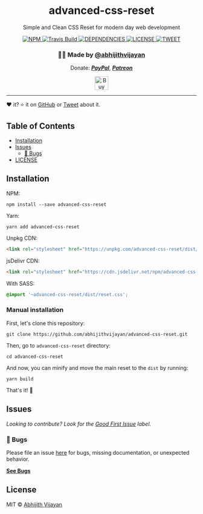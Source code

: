 <h1 align="center">advanced-css-reset</h1>
<p align="center">Simple and Clean CSS Reset for modern day web development</p>
<div align="center">
  <a href="https://www.npmjs.com/package/advanced-css-reset">
    <img src="https://img.shields.io/npm/v/abhijithvijayan" alt="NPM" />
  </a>
  <a href="https://travis-ci.com/abhijithvijayan/advanced-css-reset">
    <img src="https://travis-ci.com/abhijithvijayan/advanced-css-reset.svg?branch=main" alt="Travis Build" />
  </a>
  </a>
  <a href="https://david-dm.org/abhijithvijayan/advanced-css-reset">
    <img src="https://img.shields.io/david/abhijithvijayan/advanced-css-reset.svg?colorB=orange" alt="DEPENDENCIES" />
  </a>
  <a href="https://github.com/abhijithvijayan/advanced-css-reset/blob/main/license">
    <img src="https://img.shields.io/github/license/abhijithvijayan/advanced-css-reset.svg" alt="LICENSE" />
  </a>
  <a href="https://twitter.com/intent/tweet?text=Check%20out%20advanced-css-reset%20by%20%40_abhijithv%0A%0Ahttps%3A%2F%2Fgithub.com%2Fabhijithvijayan%2Fadvanced-css-reset%0A%0A%20%23advanced%20%23css%20%23reset">
     <img src="https://img.shields.io/twitter/url/http/shields.io.svg?style=social" alt="TWEET" />
  </a>
</div>
<h3 align="center">🙋‍♂️ Made by <a href="https://twitter.com/_abhijithv">@abhijithvijayan</a></h3>
<p align="center">
  Donate:
  <a href="https://www.paypal.me/iamabhijithvijayan" target='_blank'><i><b>PayPal</b></i></a>,
  <a href="https://www.patreon.com/abhijithvijayan" target='_blank'><i><b>Patreon</b></i></a>
</p>
<p align="center">
  <a href='https://www.buymeacoffee.com/abhijithvijayan' target='_blank'>
    <img height='36' style='border:0px;height:36px;' src='https://bmc-cdn.nyc3.digitaloceanspaces.com/BMC-button-images/custom_images/orange_img.png' border='0' alt='Buy Me a Coffee' />
  </a>
</p>
<hr />

❤️ it? ⭐️ it on [GitHub](https://github.com/abhijithvijayan/advanced-css-reset/stargazers) or [Tweet](https://twitter.com/intent/tweet?text=Check%20out%20advanced-css-reset%20by%20%40_abhijithv%0A%0Ahttps%3A%2F%2Fgithub.com%2Fabhijithvijayan%2Fadvanced-css-reset%0A%0A%20%23advanced%20%23css%20%23reset) about it.

## Table of Contents

- [Installation](#installation)
- [Issues](#issues)
  - [🐛 Bugs](#-bugs)
- [LICENSE](#license)

## Installation

NPM:

```console
npm install --save advanced-css-reset
```

Yarn:

```console
yarn add advanced-css-reset
```

Unpkg CDN:

```html
<link rel="stylesheet" href="https://unpkg.com/advanced-css-reset/dist/reset.min.css" />
```

jsDelivr CDN:

```html
<link rel="stylesheet" href="https://cdn.jsdelivr.net/npm/advanced-css-reset/dist/reset.min.css" />
```

With SASS:

```scss
@import '~advanced-css-reset/dist/reset.css';
```

### Manual installation

First, let's clone this repository:

```console
git clone https://github.com/abhijithvijayan/advanced-css-reset.git
```

Then, go to `advanced-css-reset` directory:

```console
cd advanced-css-reset
```

And now, you can minify and move the main reset to the `dist` by running:

```console
yarn build
```

That's it! 🎉

## Issues

_Looking to contribute? Look for the [Good First Issue](https://github.com/abhijithvijayan/advanced-css-reset/issues?q=is%3Aissue+is%3Aopen+sort%3Aupdated-desc+label%3A%22good+first+issue%22)
label._

### 🐛 Bugs

Please file an issue [here](https://github.com/abhijithvijayan/advanced-css-reset/issues/new) for bugs, missing documentation, or unexpected behavior.

[**See Bugs**](https://github.com/abhijithvijayan/advanced-css-reset/issues?q=is%3Aissue+is%3Aopen+sort%3Aupdated-desc+label%3A%22type%3A+bug%22)

## License

MIT © [Abhijith Vijayan](https://abhijithvijayan.in)
